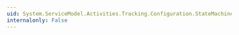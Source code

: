 ```yaml
---
uid: System.ServiceModel.Activities.Tracking.Configuration.StateMachineStateQueryElementCollection.ElementName
internalonly: False
---
```

